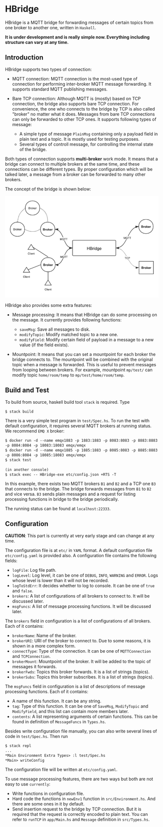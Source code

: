 # HBridge

HBridge is a MQTT bridge for forwarding messages of certain topics from one broker to another one, written in `Haskell`.

**It is under development and is really simple now. Everything including structure can vary at any time.**

## Introduction

HBridge supports two types of connection:

- MQTT connection: MQTT connection is the most-used type of connection for performing inter-broker MQTT message forwarding. It supports standard MQTT publishing messages.
- Bare TCP connection: Although MQTT is (mostly) based on TCP connection, the bridge also supports bare TCP connection. For convenience, the one who connects to the bridge by TCP is also called "broker" no matter what it does. Messages from bare TCP connections can only be forwarded to other TCP ones. It supports following types of message:

  + A simple type of message `PlainMsg` containing only a payload field in plain text and a topic. It is mostly used for testing purposes.
  + Several types of controll message, for controlling the internal state of the bridge.

Both types of connection supports **multi-broker** work mode. It means that a bridge can connect to multiple brokers at the same time, and these connections can be different types. By proper configuration which will be talked later, a message from a broker can be forwarded to many other brokers.

The concept of the bridge is shown below:

![structure](./docs/images/structure.png)

HBridge also provides some extra features:

- Message processing: It means that HBridge can do some processing on the message. It currently provides following functions:
  + `saveMsg`: Save all messages to disk.
  + `modifyTopic`: Modify matched topic to a new one.
  + `modifyField`: Modify certain field of payload in a message to a new value (if the field exists).

- Mountpoint: It means that you can set a mountpoint for each broker the bridge connects to. The mountpoint will be combined with the original topic when a message is forwarded. This is useful to prevent messages from looping between brokers. For example, mountpoint `mp/test/` can modify topic `home/room/temp` to `mp/test/home/room/temp`.

## Build and Test

To build from source, haskell build tool `stack` is required. Type
```
$ stack build
```

There is a very simple test program in `test/Spec.hs`. To run the test with default configuration, it requires several MQTT brokers at running status. We recommend `EMQ X` broker:
```
$ docker run -d --name emqx1883 -p 1883:1883 -p 8083:8083 -p 8883:8883 -p 8084:8084 -p 18083:18083 emqx/emqx
$ docker run -d --name emqx1885 -p 1885:1883 -p 8085:8083 -p 8885:8883 -p 8086:8084 -p 18085:18083 emqx/emqx
$ stack test

(in another console)
$ stack exec -- HBridge-exe etc/config.json +RTS -T
```

In this example, there exists two MQTT brokers `B1` and `B2` and a TCP one `B3` that connects to the bridge. The bridge forwards messages from `B1` to `B2` and vice versa. `B3` sends plain messages and a request for listing processing functions in bridge to the bridge periodically.

The running status can be found at `localhost:22333`.

## Configuration

**CAUTION**: This part is currently at very early stage and can change at any time.

The configuration file is at `etc/` in `YAML` format. A default configuration file `etc/config.yaml` is provided also. A configuration file contains the following fields:

- `logFile`: Log file path.
- `logLevel`: Log level, it can be one of `DEBUG`, `INFO`, `WARNING` and `ERROR`. Logs whose level is lower than it will not be recorded.
- `logToStdErr`: It decides whether to log to console. It can be one of `true` and `false`.
- `brokers`: A list of configurations of all brokers to connect to. It will be discussed later.
- `msgFuncs`: A list of message processing functions. It will be discussed later.

The `brokers` field in configuration is a list of configurations of all brokers. Each of it contains:

- `brokerName`: Name of the broker.
- `brokerURI`: URI of the broker to connect to. Due to some reasons, it is shown in a more complex form.
- `connectType`: Type of the connection. It can be one of `MQTTConnection` and `TCPConnection`.
- `brokerMount`: Mountpoint of the broker. It will be added to the topic of messages it forwards.
- `brokerFwds`: Topics this broker forwards. It is a list of strings (topics).
- `brokerSubs`: Topics this broker subscribes. It is a list of strings (topics).

The `msgFuncs` field in configuration is a list of descriptions of message processing functions. Each of it contains:
- A name of this function. It can be any string.
- `tag`: Type of this function. It can be one of `SaveMsg`, `ModifyTopic` and `ModifyField`, and this list can contain more members later.
- `contents`: A list representing arguments of certain functions. This can be found in definition of `MessageFuncs` in `Types.hs`.


Besides write configuration file manually, you can also write several lines of code in `test/Spec.hs`. Then run
```
$ stack repl
...
*Main Environment Extra Types> :l test/Spec.hs
*Main> writeConfig
```
The configuration file will be written at `etc/config.yaml`.

To use message processing features, there are two ways but both are not easy to use `currently`:

- Write functions in configuration file.
- Hard code the functions in `newEnv1` function in `src/Environment.hs`. And there are some ones in it by default.
- Send insertion request to the bridge by TCP connection. But it is required that the request is correctly encoded to plain text. You can refer to `runTCP` in `app/Main.hs` and `Message` definition in `src/Types.hs`.
